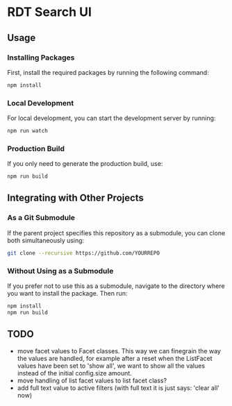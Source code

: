# RDT Search UI

## Usage

### Installing Packages
First, install the required packages by running the following command:
```bash
npm install
```

### Local Development
For local development, you can start the development server by running:
```bash
npm run watch
```

### Production Build
If you only need to generate the production build, use:
```bash
npm run build
```

## Integrating with Other Projects

### As a Git Submodule
If the parent project specifies this repository as a submodule, you can clone both simultaneously using:
```bash
git clone --recursive https://github.com/YOURREPO
```

### Without Using as a Submodule
If you prefer not to use this as a submodule, navigate to the directory where you want to install the package. Then run:
```bash
npm install
npm run build
```


## TODO
- move facet values to Facet classes. This way we can finegrain the way the values are handled, for example after a reset when the ListFacet values have been set to 'show all', we want to show all the values instead of the initial config.size amount.
- move handling of list facet values to list facet class?
- add full text value to active filters (with full text it is just says: 'clear all' now)